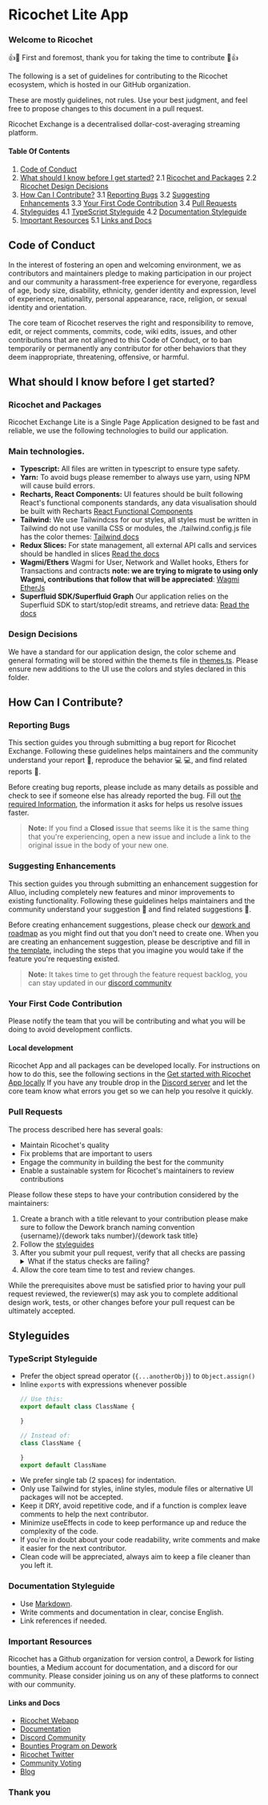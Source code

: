 # Ricochet Lite App

### Welcome to Ricochet

👍🎉 First and foremost, thank you for taking the time to contribute 🎉👍

The following is a set of guidelines for contributing to the Ricochet ecosystem, which is hosted in our GitHub organization. 

These are mostly guidelines, not rules. Use your best judgment, and feel free to propose changes to this document in a pull request.

Ricochet Exchange is a decentralised dollar-cost-averaging streaming platform.

#### Table Of Contents

1. [Code of Conduct](#code-of-conduct)
2. [What should I know before I get started?](#what-should-i-know-before-i-get-started)
2.1 [Ricochet and Packages](#ricochet-and-packages)
2.2 [Ricochet Design Decisions](#design-decisions)
3. [How Can I Contribute?](#how-can-i-contribute)
  3.1 [Reporting Bugs](#reporting-bugs)
  3.2 [Suggesting Enhancements](#suggesting-enhancements)
  3.3 [Your First Code Contribution](#your-first-code-contribution)
  3.4 [Pull Requests](#pull-requests)
4. [Styleguides](#styleguides)
  4.1 [TypeScript Styleguide](#typescript-styleguide)
  4.2 [Documentation Styleguide](#documentation-styleguide)
5. [Important Resources](#important-resources)
  5.1 [Links and Docs](#links-and-docs)

## Code of Conduct

In the interest of fostering an open and welcoming environment, we as contributors and maintainers pledge to making participation in our project and our community a harassment-free experience for everyone, regardless of age, body size, disability, ethnicity, gender identity and expression, level of experience, nationality, personal appearance, race, religion, or sexual identity and orientation.

The core team of Ricochet reserves the right and responsibility to remove, edit, or reject comments, commits, code, wiki edits, issues, and other contributions that are not aligned to this Code of Conduct, or to ban temporarily or permanently any contributor for other behaviors that they deem inappropriate, threatening, offensive, or harmful.

## What should I know before I get started?

### Ricochet and Packages

Ricochet Exchange Lite is a Single Page Application designed to be fast and reliable, we use the following technologies to build our application.

### Main technologies.

 - **Typescript:**  All files are written in typescript to ensure type safety.
 - **Yarn:**  To avoid bugs please remember to always use yarn, using NPM will cause build errors.
 - **Recharts, React Components:**  UI features should be built following React's functional components standards, any data visualisation should be built with Recharts [React Functional Components](https://react.dev/learn/keeping-components-pure)
 - **Tailwind:**  We use Tailwindcss for our styles, all styles must be written in Tailwind do not use vanilla CSS or modules, the ./tailwind.config.js file has the color themes: [Tailwind docs](https://tailwindcss.com/docs/utility-first)
 - **Redux Slices:**  For state management, all external API calls and services should be handled in slices [Read the docs](https://redux-toolkit.js.org/tutorials/overview)
 - **Wagmi/Ethers**  Wagmi for User, Network and Wallet hooks, Ethers for Transactions and contracts **note: we are trying to migrate to using only Wagmi, contributions that follow that will be appreciated**: [Wagmi](https://wagmi.sh/react/client) [EtherJs](https://docs.ethers.org/v5/)
 - **Superfluid SDK/Superfluid Graph**   Our application relies on the Superfluid SDK to start/stop/edit streams, and retrieve data:  [Read the docs](https://docs.superfluid.finance/superfluid/developers/sdk-core)

### Design Decisions

We have a standard for our application design, the color scheme and general formating will be stored within the theme.ts file in [themes.ts](https://github.com/Seroxdesign/ricochet-app/blob/develop/tailwind.config.js). Please ensure new additions to the UI use the colors and styles declared in this folder.

## How Can I Contribute?

### Reporting Bugs

This section guides you through submitting a bug report for Ricochet Exchange. Following these guidelines helps maintainers and the community understand your report :pencil:, reproduce the behavior :computer: :computer:, and find related reports :mag_right:.

Before creating bug reports, please include as many details as possible and check to see if someone else has already reported the bug. Fill out [the required Information](https://github.com/Ricochet-Exchange/ricochet-frontend/blob/v2/.github/ISSUE_TEMPLATE/bug_report.md), the information it asks for helps us resolve issues faster.

> **Note:** If you find a **Closed** issue that seems like it is the same thing that you're experiencing, open a new issue and include a link to the original issue in the body of your new one.

### Suggesting Enhancements

This section guides you through submitting an enhancement suggestion for Alluo, including completely new features and minor improvements to existing functionality. Following these guidelines helps maintainers and the community understand your suggestion :pencil: and find related suggestions :mag_right:.

Before creating enhancement suggestions, please check our [dework and roadmap](https://app.dework.xyz/ricochet-exchange-da) as you might find out that you don't need to create one. When you are creating an enhancement suggestion, please be descriptive and fill in [the template](https://github.com/Ricochet-Exchange/ricochet-frontend/blob/v2/.github/ISSUE_TEMPLATE/feature_request.md), including the steps that you imagine you would take if the feature you're requesting existed.

> **Note:** It takes time to get through the feature request backlog, you can stay updated in our [discord community](https://discord.gg/sbn3et6rk3)

### Your First Code Contribution

Please notify the team that you will be contributing and what you will be doing to avoid development conflicts.

#### Local development

Ricochet App and all packages can be developed locally.
For instructions on how to do this, see the following sections in the [Get started with Ricochet App locally](https://github.com/Seroxdesign/ricochet-app/blob/develop/README.md)
If you have any trouble drop in the [Discord server](https://discord.gg/J22JgwDTVz) and let the core team know what errors you get so we can help you resolve it quickly.

### Pull Requests

The process described here has several goals:

- Maintain Ricochet's quality
- Fix problems that are important to users
- Engage the community in building the best for the community
- Enable a sustainable system for Ricochet's maintainers to review contributions

Please follow these steps to have your contribution considered by the maintainers:

1. Create a branch with a title relevant to your contribution please make sure to follow the Dework branch naming convention {username}/{dework taks number}/{dework task title}
2. Follow the [styleguides](#styleguides)
3. After you submit your pull request, verify that all checks are passing <details><summary>What if the status checks are failing?</summary>If a status check is failing, and you believe that the failure is unrelated to your change, please leave a comment on the pull request explaining why you believe the failure is unrelated. A maintainer will re-run the status check for you. If we conclude that the failure was a false positive, then we will open an issue to track that problem with our status check suite.</details>
4. Allow the core team time to test and review changes.

While the prerequisites above must be satisfied prior to having your pull request reviewed, the reviewer(s) may ask you to complete additional design work, tests, or other changes before your pull request can be ultimately accepted.

## Styleguides

### TypeScript Styleguide

* Prefer the object spread operator (`{...anotherObj}`) to `Object.assign()`
* Inline `export`s with expressions whenever possible
  ```js
  // Use this:
  export default class ClassName {

  }

  // Instead of:
  class ClassName {

  }
  export default ClassName
  ```
* We prefer single tab (2 spaces) for indentation.
* Only use Tailwind for styles, inline styles, module files or alternative UI packages will not be accepted.
* Keep it DRY, avoid repetitive code, and if a function is complex leave comments to help the next contributor.
* Minimize useEffects in code to keep performance up and reduce the complexity of the code.
* If you're in doubt about your code readability, write comments and make it easier for the next contributor.
* Clean code will be appreciated, always aim to keep a file cleaner than you left it.

### Documentation Styleguide

* Use [Markdown](https://daringfireball.net/projects/markdown).
* Write comments and documentation in clear, concise English.
* Link references if needed.

### Important Resources

Ricochet has a Github organization for version control, a Dework for listing bounties, a Medium account for documentation, and a discord for our community. Please consider joining us on any of these platforms to connect with our community.

#### Links and Docs

- [Ricochet Webapp](https://ricochet-exchange.eth.limo/)
- [Documentation](https://docs.ricochet.exchange/docs/quickstart)
- [Discord Community](https://discord.gg/J22JgwDTVz)
- [Bounties Program on Dework](https://app.dework.xyz/ricochet-exchange-da)
- [Ricochet Twitter](https://twitter.com/ricochetxchange)
- [Community Voting](https://snapshot.org/#/ricochet.eth)
- [Blog](https://medium.com/ricochet-exchange)

### Thank you
